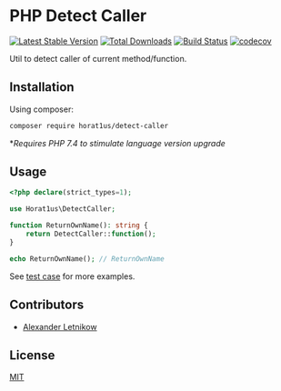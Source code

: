 # PHP Detect Caller

[![Latest Stable Version](https://poser.pugx.org/horat1us/detect-caller/version)](https://packagist.org/packages/horat1us/detect-caller)
[![Total Downloads](https://poser.pugx.org/horat1us/detect-caller/downloads)](https://packagist.org/packages/horat1us/detect-caller)
[![Build Status](https://travis-ci.org/Horat1us/detect-caller.svg?branch=master)](https://travis-ci.org/Horat1us/detect-caller)
[![codecov](https://codecov.io/gh/horat1us/detect-caller/branch/master/graph/badge.svg)](https://codecov.io/gh/horat1us/detect-caller)

Util to detect caller of current method/function.

## Installation
Using composer:
```bash
composer require horat1us/detect-caller
```
**Requires PHP 7.4 to stimulate language version upgrade*

## Usage
```php
<?php declare(strict_types=1);

use Horat1us\DetectCaller;

function ReturnOwnName(): string {
    return DetectCaller::function();
}

echo ReturnOwnName(); // ReturnOwnName
```
See [test case](./tests/DetectCallerTest.php) for more examples.

## Contributors
- [Alexander Letnikow](mailto:reclamme@gmail.com)

## License
[MIT](./LICENSE)
